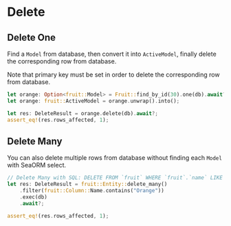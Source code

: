 # Delete

## Delete One

Find a `Model` from database, then convert it into `ActiveModel`, finally delete the corresponding row from database.

Note that primary key must be set in order to delete the corresponding row from database.

```rust
let orange: Option<fruit::Model> = Fruit::find_by_id(30).one(db).await?;
let orange: fruit::ActiveModel = orange.unwrap().into();

let res: DeleteResult = orange.delete(db).await?;
assert_eq!(res.rows_affected, 1);
```

## Delete Many

You can also delete multiple rows from database without finding each `Model` with SeaORM select.

```rust
// Delete Many with SQL: DELETE FROM `fruit` WHERE `fruit`.`name` LIKE '%Orange%'
let res: DeleteResult = fruit::Entity::delete_many()
    .filter(fruit::Column::Name.contains("Orange"))
    .exec(db)
    .await?;

assert_eq!(res.rows_affected, 1);
```
